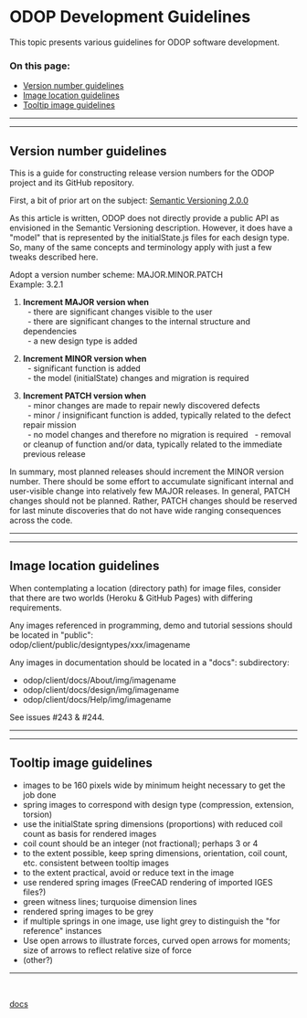 # ODOP Development Guidelines &nbsp; 

This topic presents various guidelines for ODOP software development. 

### On this page:   
 * [Version number guidelines](Guidelines.html#verNum) 
 * [Image location guidelines](Guidelines.html#imgLoc) 
 * [Tooltip image guidelines](Guidelines.html#tTImg) 

___

<a id="verNum"></a>  
___

## Version number guidelines

This is a guide for constructing release version numbers for the ODOP project and its GitHub repository.

First, a bit of prior art on the subject: [Semantic Versioning 2.0.0](https://semver.org/)

As this article is written, ODOP does not directly provide a public API as envisioned in the Semantic Versioning description.
However, it does have a "model" that is represented by the initialState.js files for each design type.
So, many of the same concepts and terminology apply with just a few tweaks described here.

Adopt a version number scheme: MAJOR.MINOR.PATCH   
Example: 3.2.1

1.  **Increment MAJOR version when**   
 &nbsp; - there are significant changes visible to the user   
 &nbsp; - there are significant changes to the internal structure and dependencies   
 &nbsp; - a new design type is added   
 
1.  **Increment MINOR version when**   
 &nbsp; - significant function is added   
 &nbsp; - the model (initialState) changes and migration is required   
 
1.  **Increment PATCH version when**   
 &nbsp; - minor changes are made to repair newly discovered defects   
 &nbsp; - minor / insignificant function is added, typically related to the defect repair mission   
 &nbsp; - no model changes and therefore no migration is required
 &nbsp; - removal or cleanup of function and/or data, typically related to the immediate previous release   
  
In summary, most planned releases should increment the MINOR version number.
There should be some effort to accumulate significant internal and user-visible change into relatively few MAJOR releases. 
In general, PATCH changes should not be planned.
Rather, PATCH changes should be reserved for last minute discoveries that do not have wide ranging consequences across the code.

___

<a id="imgLoc"></a>  
___

## Image location guidelines

When contemplating a location (directory path) for image files,
consider that there are two worlds (Heroku & GitHub Pages) with differing requirements.

Any images referenced in programming, demo and tutorial sessions should be located in "public":   
odop/client/public/designtypes/xxx/imagename    

Any images in documentation should be located in a "docs": subdirectory:   

* odop/client/docs/About/img/imagename   
* odop/client/docs/design/img/imagename   
* odop/client/docs/Help/img/imagename   

See issues #243 & #244.

___

<a id="tTImg"></a>  
___

##  Tooltip image guidelines

- images to be 160 pixels wide by minimum height necessary to get the job done
- spring images to correspond with design type (compression, extension, torsion)
- use the initialState spring dimensions (proportions) with reduced coil count as basis for rendered images
- coil count should be an integer (not fractional); perhaps 3 or 4
- to the extent possible, keep spring dimensions, orientation, coil count, etc. consistent between tooltip images
- to the extent practical, avoid or reduce text in the image
- use rendered spring images (FreeCAD rendering of imported IGES files?)
- green witness lines; turquoise dimension lines
- rendered spring images to be grey
- if multiple springs in one image, use light grey to distinguish the "for reference" instances
- Use open arrows to illustrate forces, curved open arrows for moments; size of arrows to reflect relative size of force
- (other?)  

___

&nbsp; 
 
[docs](/docs/) 


&nbsp; 

&nbsp; 

&nbsp; 

&nbsp; 

&nbsp; 

